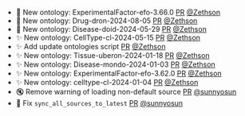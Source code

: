 - 🍱 New ontology: ExperimentalFactor-efo-3.66.0 [PR](https://github.com/laminlabs/bionty/pull/63) [@Zethson](https://github.com/Zethson)
- 🍱 New ontology: Drug-dron-2024-08-05 [PR](https://github.com/laminlabs/bionty/pull/62) [@Zethson](https://github.com/Zethson)
- 🍱 New ontology: Disease-doid-2024-05-29 [PR](https://github.com/laminlabs/bionty/pull/60) [@Zethson](https://github.com/Zethson)
- ✨ New ontology: CellType-cl-2024-05-15 [PR](https://github.com/laminlabs/bionty/pull/59) [@Zethson](https://github.com/Zethson)
- ✨ Add update ontologies script [PR](https://github.com/laminlabs/bionty/pull/57) [@Zethson](https://github.com/Zethson)
- ✨ New ontology: Tissue-uberon-2024-01-18 [PR](https://github.com/laminlabs/bionty/pull/56) [@Zethson](https://github.com/Zethson)
- ✨ New ontology: Disease-mondo-2024-01-03 [PR](https://github.com/laminlabs/bionty/pull/55) [@Zethson](https://github.com/Zethson)
- ✨ New ontology: ExperimentalFactor-efo-3.62.0 [PR](https://github.com/laminlabs/bionty/pull/54) [@Zethson](https://github.com/Zethson)
- ✨ New ontology: celltype-cl-2024-01-04 [PR](https://github.com/laminlabs/bionty/pull/53) [@Zethson](https://github.com/Zethson)
- 🔇 Remove warning of loading non-default source [PR](https://github.com/laminlabs/bionty/pull/32) [@sunnyosun](https://github.com/sunnyosun)
- 🐛 Fix `sync_all_sources_to_latest` [PR](https://github.com/laminlabs/bionty/pull/31) [@sunnyosun](https://github.com/sunnyosun)
